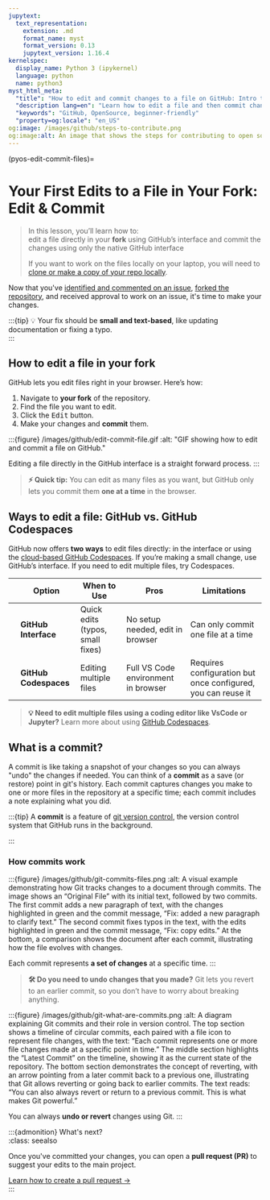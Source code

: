 ```yaml
--- 
jupytext: 
  text_representation: 
    extension: .md 
    format_name: myst 
    format_version: 0.13 
    jupytext_version: 1.16.4 
kernelspec: 
  display_name: Python 3 (ipykernel) 
  language: python 
  name: python3 
myst_html_meta: 
  "title": "How to edit and commit changes to a file on GitHub: Intro to Collaborative GitHub" 
  "description lang=en": "Learn how to edit a file and then commit changes to that file to version control. All in the GitHub interface." 
  "keywords": "GitHub, OpenSource, beginner-friendly" 
  "property=og:locale": "en_US" 
og:image: /images/github/steps-to-contribute.png 
og:image:alt: An image that shows the steps for contributing to open source on GitHub. 
--- 
```

 
(pyos-edit-commit-files)= 
# Your First Edits to a File in Your Fork: Edit & Commit 
 
> In this lesson, you’ll learn how to:   
> <i class="fa-solid fa-circle-check" style="color: #81c0aa;"></i>edit a file directly in your **fork** using GitHub’s interface and commit the changes using only the native GitHub interface 
> 
> If you want to work on the files locally on your laptop, you will need to [clone or make a copy of your repo locally](clone-repo). 
 
Now that you've [identified and commented on an issue](identify-github-issue), [forked the repository](fork-repo), and received approval to work on an issue, it's time to make your changes.   
 
:::{tip} 
💡 Your fix should be **small and text-based**, like updating documentation or fixing a typo.   
::: 
 
## How to edit a file in your fork   
 
GitHub lets you edit files right in your browser. Here’s how:   
 
1. Navigate to **your fork** of the repository.   
2. Find the file you want to edit.   
3. Click the <kbd><i class="fa-solid fa-pencil" style="color: #81c0aa;"></i> Edit</kbd> button.   
4. Make your changes and **commit** them. 
 
:::{figure} /images/github/edit-commit-file.gif 
:alt: "GIF showing how to edit and commit a file on GitHub."   
 
Editing a file directly in the GitHub interface is a straight forward process. 
::: 
 
> **⚡ Quick tip:** You can edit as many files as you want, but GitHub only lets you commit them **one at a time** in the browser.   
 
## Ways to edit a file: GitHub vs. GitHub Codespaces   
 
GitHub now offers **two ways** to edit files directly: in the interface or using the [cloud-based GitHub Codespaces](about-codespace). If you’re making a small change, use GitHub’s interface. If you need to edit multiple files, try Codespaces. 
 
| | Option  | When to Use | Pros | Limitations |   
|-|---------|------------|------|-------------|   
| | **GitHub Interface** <i class="fa-solid fa-pencil" style="color: #81c0aa;"></i> | Quick edits (typos, small fixes) | No setup needed, edit in browser | Can only commit one file at a time |   
| | **GitHub Codespaces** <i class="fa-solid fa-laptop-code" style="color: #81c0aa;"></i> | Editing multiple files | Full VS Code environment in browser | Requires configuration but once configured, you can reuse it |   
 
> **💡 Need to edit multiple files using a coding editor like VsCode or Jupyter?** Learn more about using [GitHub Codespaces](github-codespaces).   
 
## What is a commit? 
 
A commit is like taking a snapshot of your changes so you can always "undo" the changes if needed. You can think of a **commit** as a save (or restore) point in git's history. Each commit captures changes you make to one or more files in the repository at a specific time; each commit includes a note explaining what you did. 
 
:::{tip} 
A **commit** is a feature of [git version control](what-is-git), the version control system that GitHub runs in the background. 
 
::: 
 
### How commits work 
 
:::{figure}  /images/github/git-commits-files.png 
:alt: A visual example demonstrating how Git tracks changes to a document through commits. The image shows an “Original File” with its initial text, followed by two commits. The first commit adds a new paragraph of text, with the changes highlighted in green and the commit message, “Fix: added a new paragraph to clarify text.” The second commit fixes typos in the text, with the edits highlighted in green and the commit message, “Fix: copy edits.” At the bottom, a comparison shows the document after each commit, illustrating how the file evolves with changes. 
 
Each commit represents **a set of changes** at a specific time. 
::: 
 
> **🛠 Do you need to undo changes that you made?** Git lets you revert to an earlier commit, so you don’t have to worry about breaking anything. 
 
:::{figure}  /images/github/git-what-are-commits.png 
:alt: A diagram explaining Git commits and their role in version control. The top section shows a timeline of circular commits, each paired with a file icon to represent file changes, with the text: “Each commit represents one or more file changes made at a specific point in time.” The middle section highlights the “Latest Commit” on the timeline, showing it as the current state of the repository. The bottom section demonstrates the concept of reverting, with an arrow pointing from a later commit back to a previous one, illustrating that Git allows reverting or going back to earlier commits. The text reads: “You can also always revert or return to a previous commit. This is what makes Git powerful.” 
 
You can always **undo or revert** changes using Git. 
::: 
 
:::{admonition} What's next?   
:class: seealso   
 
Once you've committed your changes, you can open a **<i class="fa-brands fa-github-alt"></i> pull request (PR)** to suggest your edits to the main project.   
 
[<i class="fa-solid fa-circle-check" style="color: #81c0aa;"></i> Learn how to create a pull request →](pyos-pull-request)   
::: 
 
